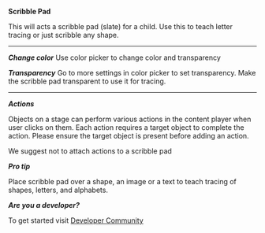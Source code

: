 **Scribble Pad**

This will acts a scribble pad (slate) for a child. Use this to teach letter tracing or just scribble any shape.

---

***Change color*** Use color picker to change color and transparency

***Transparency*** Go to more settings in color picker to set transparency. Make the scribble pad transparent to use it for tracing.


---

***Actions***

Objects on a stage can perform various actions in the content player when user clicks on them. Each action requires a target object to complete the action. Please ensure the target object is present before adding an action.

We suggest not to attach actions to a scribble pad

***Pro tip***

Place scribble pad over a shape, an image or a text to teach tracing of shapes, letters, and alphabets.

***Are you a developer?***

To get started visit <a href="http://www.sunbird.org/" target="_blank">Developer Community</a>
